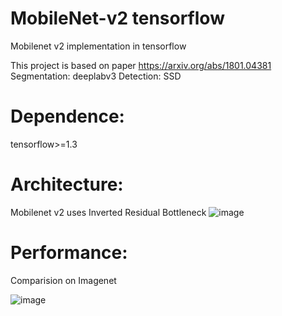 # MobileNet-v2 tensorflow
Mobilenet v2 implementation in tensorflow

This project is based on paper https://arxiv.org/abs/1801.04381
Segmentation: deeplabv3
Detection: SSD
# Dependence: 
tensorflow>=1.3

# Architecture: 
Mobilenet v2 uses Inverted Residual Bottleneck
![image](https://github.com/shenduliandan/mobilenet-v2/blob/master/figures/1.png)

# Performance:
Comparision on Imagenet

![image](https://github.com/shenduliandan/mobilenet-v2/blob/master/figures/2.png)
